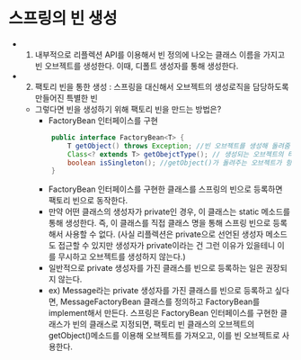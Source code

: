 # 스프링의 빈 생성
- 1. 내부적으로 리플렉션 API를 이용해서 빈 정의에 나오는 클래스 이름을 가지고 빈 오브젝트를 생성한다. 이때, 디폴트 생성자를 통해 생성한다.
- 2. 팩토리 빈을 통한 생성 : 스프링을 대신해서 오브젝트의 생성로직을 담당하도록 만들어진 특별한 빈
    - 그렇다면 빈을 생성하기 위해 팩토리 빈을 만드는 방법은?
        - FactoryBean 인터페이스를 구현
        ``` java
            public interface FactoryBean<T> {
                T getObject() throws Exception; //빈 오브젝트를 생성해 돌려줌
                Class<? extends T> getObejctType(); // 생성되는 오브젝트의 타입을 알려줌
                boolean isSingleton(); //getObject()가 돌려주는 오브젝트가 항상 같은 싱글톤 오브젝트인지 알려줌
            }
        ```
        - FactoryBean 인터페이스를 구현한 클래스를 스프링의 빈으로 등록하면 팩토리 빈으로 동작한다.
        - 만약 어떤 클래스의 생성자가 private인 경우, 이 클래스는 static 메소드를 통해 생성한다. 즉, 이 클래스를 직접 클래스 명을 통해 스프링 빈으로 등록해서 사용할 수 없다. (사실 리플렉션은 private으로 선언된 생성자 메소드도 접근할 수 있지만 생성자가 private이라는 건 그런 이유가 있을테니 이를 무시하고 오브젝트를 생성하지 않는다.)
        - 일반적으로 private 생성자를 가진 클래스를 빈으로 등록하는 일은 권장되지 않는다.
        - ex) Message라는 private 생성자를 가진 클래스를 빈으로 등록하고 싶다면, MessageFactoryBean 클래스를 정의하고 FactoryBean<Message>를 implement해서 만든다.
        스프링은 FactoryBean 인터페이스를 구현한 클래스가 빈의 클래스로 지정되면, 팩토리 빈 클래스의 오브젝트의 getObject()메소드를 이용해 오브젝트를 가져오고, 이를 빈 오브젝트로 사용한다.